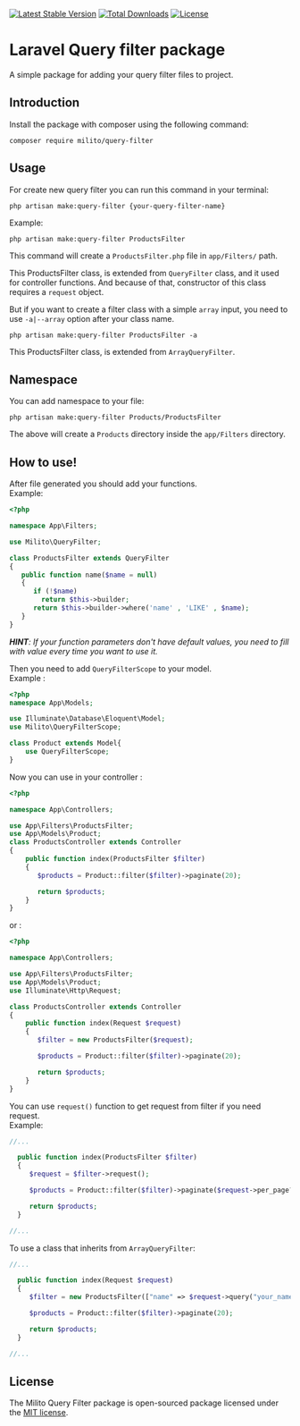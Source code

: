 [![Latest Stable Version](https://poser.pugx.org/milito/query-filter/version)](https://packagist.org/packages/milito/query-filter)
[![Total Downloads](https://poser.pugx.org/milito/query-filter/downloads)](https://packagist.org/packages/milito/query-filter)
[![License](https://poser.pugx.org/milito/query-filter/license)](https://packagist.org/packages/milito/query-filter)
# Laravel Query filter package
A simple package for adding your query filter files to project.

## Introduction
Install the package with composer using the following command:
```
composer require milito/query-filter
```

## Usage
For create new query filter you can run this command in your terminal:
```
php artisan make:query-filter {your-query-filter-name}
```

Example:
```
php artisan make:query-filter ProductsFilter
```
This command will create a `ProductsFilter.php` file in `app/Filters/` path.

This ProductsFilter class, is extended from `QueryFilter` class, and it used for controller functions.
And because of that, constructor of this class requires a `request` object.

But if you want to create a filter class with a simple `array` input, you need to 
use `-a|--array` option after your class name.
```
php artisan make:query-filter ProductsFilter -a
```
This ProductsFilter class, is extended from `ArrayQueryFilter`.

## Namespace
You can add namespace to your file:
```
php artisan make:query-filter Products/ProductsFilter
```

The above will create a `Products` directory inside the `app/Filters` directory.

## How to use!
After file generated you should add your functions.\
Example:
```php
<?php

namespace App\Filters;

use Milito\QueryFilter;

class ProductsFilter extends QueryFilter
{
   public function name($name = null)
   {
      if (!$name)
        return $this->builder;
      return $this->builder->where('name' , 'LIKE' , $name);
   }
}

```

<i><b>HINT</b>: If your function parameters don't have default values, you need to fill with value every time you want to use it.</i>

Then you need to add `QueryFilterScope` to your model.\
Example :
```php
<?php
namespace App\Models;

use Illuminate\Database\Eloquent\Model;
use Milito\QueryFilterScope;

class Product extends Model{
    use QueryFilterScope;
}
```

Now you can use in your controller :
```php
<?php

namespace App\Controllers;

use App\Filters\ProductsFilter;
use App\Models\Product;
class ProductsController extends Controller
{
    public function index(ProductsFilter $filter)
    {
       $products = Product::filter($filter)->paginate(20);

       return $products;
    }
}
```
or :
```php
<?php

namespace App\Controllers;

use App\Filters\ProductsFilter;
use App\Models\Product;
use Illuminate\Http\Request;

class ProductsController extends Controller
{
    public function index(Request $request)
    {
       $filter = new ProductsFilter($request);

       $products = Product::filter($filter)->paginate(20);

       return $products;
    }
}
```

You can use `request()` function to get request from filter if you need request.\
Example:
```php
//...

  public function index(ProductsFilter $filter)
  {
     $request = $filter->request();

     $products = Product::filter($filter)->paginate($request->per_page??20);

     return $products;
  }

//...

```

To use a class that inherits from `ArrayQueryFilter`:
```php
//...

  public function index(Request $request)
  {
     $filter = new ProductsFilter(["name" => $request->query("your_name_field")]);

     $products = Product::filter($filter)->paginate(20);

     return $products;
  }

//...

```

## License

The Milito Query Filter package is open-sourced package licensed under the [MIT license](https://opensource.org/licenses/MIT).
